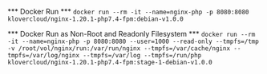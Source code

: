 *** Docker Run ***
`docker run --rm -it --name=nginx-php -p 8080:8080 klovercloud/nginx-1.20.1-php7.4-fpm:debian-v1.0.0`


*** Docker Run as Non-Root and Readonly Filesystem ***
`docker run --rm -it --name=nginx-php -p 8080:8080 --user=1000 --read-only --tmpfs=/tmp -v /root/vol/nginx/run:/var/run/nginx --tmpfs=/var/cache/nginx --tmpfs=/var/log/nginx --tmpfs=/var/log --tmpfs=/run/php klovercloud/nginx-1.20.1-php7.4-fpm:stage-1-debian-v1.0.0`
